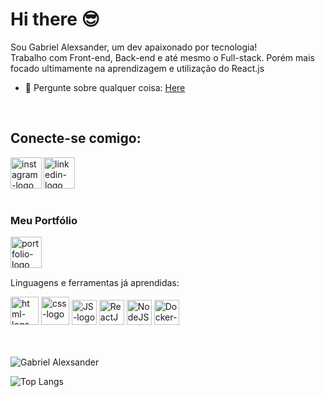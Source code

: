 # Hi there :sunglasses:


Sou Gabriel Alexsander, um dev apaixonado por tecnologia!<br>
Trabalho com Front-end, Back-end e até mesmo o Full-stack. Porém mais focado ultimamente na aprendizagem e utilização do React.js 

- 💬 Pergunte sobre qualquer coisa: [Here](https://www.linkedin.com/in/gabriel-alexsander-faria-abreu-b461b1250/)
<br>


## Conecte-se comigo:

<div>
<a href="https://www.instagram.com/bielx_dfend/" {target="_blank"}> 
<img align="left" width="50px" src="https://cdn-icons-png.flaticon.com/128/3955/3955024.png" alt="instagram-logo"/>
</a>


<a href="https://www.linkedin.com/in/gabriel-alexsander-faria-abreu-b461b1250/" target="_blank"> 
<img align="left" width="50px" src="https://cdn-icons-png.flaticon.com/128/145/145807.png" alt="linkedin-logo"/> 
</a>


</div>
<br>
<br>
<br>
<br>

### Meu Portfólio 

<a href="https://gabrielabreu.vercel.app" target="_blank"> 
<img align="left" width="50px" src="https://cdn-icons-png.flaticon.com/128/8644/8644474.png" alt="portfolio-logo"/> 
</a>
<br>
<br>
<br>

<p align="left">             
Linguagens e ferramentas já aprendidas:
<p/>

<div>
<img alt="html-logo" width="45px" src="https://cdn-icons-png.flaticon.com/128/5968/5968267.png">
<img alt="css-logo" width="45px" src="https://cdn-icons-png.flaticon.com/128/5968/5968242.png">
<img alt="JS-logo" width="40px"  src="https://cdn-icons-png.flaticon.com/128/5968/5968292.png">
<img alt="ReactJS-logo" width="40px"  src="https://cdn-icons-png.flaticon.com/128/1126/1126012.png">
<img alt="NodeJS-logo" width="40px"  src="https://cdn-icons-png.flaticon.com/128/919/919825.png">
<img alt="Docker-logo" width="40px"  src="https://cdn-icons-png.flaticon.com/128/919/919853.png">
</div>
<br>
<br>

![Gabriel Alexsander](https://github-readme-stats.vercel.app/api?username=gabrielalexsander18&show_icons=true&theme=transparent)

![Top Langs](https://github-readme-stats.vercel.app/api/top-langs/?username=gabrielalexsander18&layout=compact)

